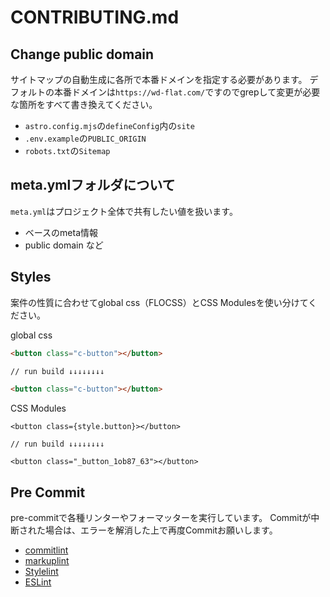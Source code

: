 # CONTRIBUTING.md

## Change public domain
サイトマップの自動生成に各所で本番ドメインを指定する必要があります。
デフォルトの本番ドメインは`https://wd-flat.com/`ですのでgrepして変更が必要な箇所をすべて書き換えてください。

- `astro.config.mjs`の`defineConfig`内の`site`
- `.env.example`の`PUBLIC_ORIGIN`
- `robots.txt`の`Sitemap`

## meta.ymlフォルダについて

`meta.yml`はプロジェクト全体で共有したい値を扱います。
- ベースのmeta情報
- public domain
など



## Styles
案件の性質に合わせてglobal css（FLOCSS）とCSS Modulesを使い分けてください。

global css
```html
<button class="c-button"></button>

// run build ↓↓↓↓↓↓↓↓

<button class="c-button"></button>
```
CSS Modules
```astro
<button class={style.button}></button>

// run build ↓↓↓↓↓↓↓↓

<button class="_button_1ob87_63"></button>
```

## Pre Commit
pre-commitで各種リンターやフォーマッターを実行しています。
Commitが中断された場合は、エラーを解消した上で再度Commitお願いします。

- [commitlint](https://commitlint.js.org/)
- [markuplint](https://markuplint.dev/ja/)
- [Stylelint](https://stylelint.io/)
- [ESLint](https://eslint.org/)
